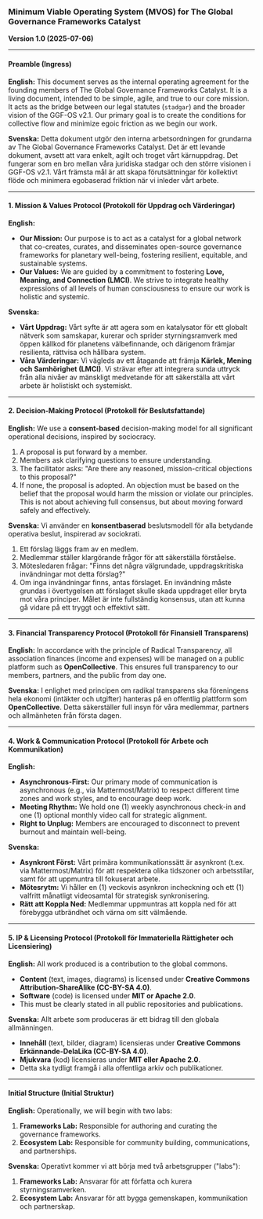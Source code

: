 ### **Minimum Viable Operating System (MVOS) for The Global Governance Frameworks Catalyst**
**Version 1.0 (2025-07-06)**

---

#### **Preamble (Ingress)**

**English:**
This document serves as the internal operating agreement for the founding members of The Global Governance Frameworks Catalyst. It is a living document, intended to be simple, agile, and true to our core mission. It acts as the bridge between our legal statutes (`stadgar`) and the broader vision of the GGF-OS v2.1. Our primary goal is to create the conditions for collective flow and minimize egoic friction as we begin our work.

**Svenska:**
Detta dokument utgör den interna arbetsordningen for grundarna av The Global Governance Frameworks Catalyst. Det är ett levande dokument, avsett att vara enkelt, agilt och troget vårt kärnuppdrag. Det fungerar som en bro mellan våra juridiska stadgar och den större visionen i GGF-OS v2.1. Vårt främsta mål är att skapa förutsättningar för kollektivt flöde och minimera egobaserad friktion när vi inleder vårt arbete.

---

#### **1. Mission & Values Protocol (Protokoll för Uppdrag och Värderingar)**

**English:**
* **Our Mission:** Our purpose is to act as a catalyst for a global network that co-creates, curates, and disseminates open-source governance frameworks for planetary well-being, fostering resilient, equitable, and sustainable systems.
* **Our Values:** We are guided by a commitment to fostering **Love, Meaning, and Connection (LMCI)**. We strive to integrate healthy expressions of all levels of human consciousness to ensure our work is holistic and systemic.

**Svenska:**
* **Vårt Uppdrag:** Vårt syfte är att agera som en katalysator för ett globalt nätverk som samskapar, kurerar och sprider styrningsramverk med öppen källkod för planetens välbefinnande, och därigenom främjar resilienta, rättvisa och hållbara system.
* **Våra Värderingar:** Vi vägleds av ett åtagande att främja **Kärlek, Mening och Samhörighet (LMCI)**. Vi strävar efter att integrera sunda uttryck från alla nivåer av mänskligt medvetande för att säkerställa att vårt arbete är holistiskt och systemiskt.

---

#### **2. Decision-Making Protocol (Protokoll för Beslutsfattande)**

**English:**
We use a **consent-based** decision-making model for all significant operational decisions, inspired by sociocracy.
1.  A proposal is put forward by a member.
2.  Members ask clarifying questions to ensure understanding.
3.  The facilitator asks: "Are there any reasoned, mission-critical objections to this proposal?"
4.  If none, the proposal is adopted. An objection must be based on the belief that the proposal would harm the mission or violate our principles. This is not about achieving full consensus, but about moving forward safely and effectively.

**Svenska:**
Vi använder en **konsentbaserad** beslutsmodell för alla betydande operativa beslut, inspirerad av sociokrati.
1.  Ett förslag läggs fram av en medlem.
2.  Medlemmar ställer klargörande frågor för att säkerställa förståelse.
3.  Mötesledaren frågar: "Finns det några välgrundade, uppdragskritiska invändningar mot detta förslag?"
4.  Om inga invändningar finns, antas förslaget. En invändning måste grundas i övertygelsen att förslaget skulle skada uppdraget eller bryta mot våra principer. Målet är inte fullständig konsensus, utan att kunna gå vidare på ett tryggt och effektivt sätt.

---

#### **3. Financial Transparency Protocol (Protokoll för Finansiell Transparens)**

**English:**
In accordance with the principle of Radical Transparency, all association finances (income and expenses) will be managed on a public platform such as **OpenCollective**. This ensures full transparency to our members, partners, and the public from day one.

**Svenska:**
I enlighet med principen om radikal transparens ska föreningens hela ekonomi (intäkter och utgifter) hanteras på en offentlig plattform som **OpenCollective**. Detta säkerställer full insyn för våra medlemmar, partners och allmänheten från första dagen.

---

#### **4. Work & Communication Protocol (Protokoll för Arbete och Kommunikation)**

**English:**
* **Asynchronous-First:** Our primary mode of communication is asynchronous (e.g., via Mattermost/Matrix) to respect different time zones and work styles, and to encourage deep work.
* **Meeting Rhythm:** We hold one (1) weekly asynchronous check-in and one (1) optional monthly video call for strategic alignment.
* **Right to Unplug:** Members are encouraged to disconnect to prevent burnout and maintain well-being.

**Svenska:**
* **Asynkront Först:** Vårt primära kommunikationssätt är asynkront (t.ex. via Mattermost/Matrix) för att respektera olika tidszoner och arbetsstilar, samt för att uppmuntra till fokuserat arbete.
* **Mötesrytm:** Vi håller en (1) veckovis asynkron incheckning och ett (1) valfritt månatligt videosamtal för strategisk synkronisering.
* **Rätt att Koppla Ned:** Medlemmar uppmuntras att koppla ned för att förebygga utbrändhet och värna om sitt välmående.

---

#### **5. IP & Licensing Protocol (Protokoll för Immateriella Rättigheter och Licensiering)**

**English:**
All work produced is a contribution to the global commons.
* **Content** (text, images, diagrams) is licensed under **Creative Commons Attribution-ShareAlike (CC-BY-SA 4.0)**.
* **Software** (code) is licensed under **MIT or Apache 2.0**.
* This must be clearly stated in all public repositories and publications.

**Svenska:**
Allt arbete som produceras är ett bidrag till den globala allmänningen.
* **Innehåll** (text, bilder, diagram) licensieras under **Creative Commons Erkännande-DelaLika (CC-BY-SA 4.0)**.
* **Mjukvara** (kod) licensieras under **MIT eller Apache 2.0**.
* Detta ska tydligt framgå i alla offentliga arkiv och publikationer.

---
#### **Initial Structure (Initial Struktur)**

**English:**
Operationally, we will begin with two labs:
1.  **Frameworks Lab:** Responsible for authoring and curating the governance frameworks.
2.  **Ecosystem Lab:** Responsible for community building, communications, and partnerships.

**Svenska:**
Operativt kommer vi att börja med två arbetsgrupper ("labs"):
1.  **Frameworks Lab:** Ansvarar för att författa och kurera styrningsramverken.
2.  **Ecosystem Lab:** Ansvarar för att bygga gemenskapen, kommunikation och partnerskap.
